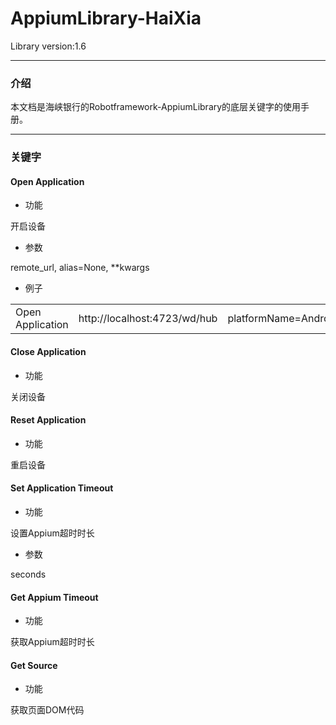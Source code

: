 # AppiumLibrary-HaiXia

Library version:1.6

---

### **介绍**

本文档是海峡银行的Robotframework-AppiumLibrary的底层关键字的使用手册。

---

### **关键字**

#### Open Application
 - 功能
 
 开启设备
 
 - 参数
 
remote_url, alias=None, **kwargs

 - 例子
<table>
    <tr>
        <td>Open Application</td>
        <td>http://localhost:4723/wd/hub</td>
        <td>platformName=Android</td>
        <td>platformVersion=7.0</td>
        <td>deviceName=b251f00d</td>
        <td>udid=b251f00d</td>
        <td>app=${CURDIR}/Haixiabank.apk</td>
        <td>appPackage=com.haixia</td>                                   
        <td>appActivity=.ui.SplashScreenActivity</td>
        <td>unicodeKeyboard=True</td>   
        <td>resetKeyboard=True</td>
    </tr>
</table>

#### Close Application
 - 功能
 
 关闭设备

#### Reset Application
 - 功能
 
 重启设备

#### Set Application Timeout
 - 功能
 
 设置Appium超时时长
 
 - 参数
 
seconds

#### Get Appium Timeout
 - 功能
 
 获取Appium超时时长

#### Get Source
 - 功能
 
 获取页面DOM代码 

